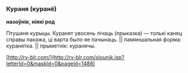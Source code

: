 ### Кураня (куранё)
**назоўнік, ніякі род**

Птушаня курыцы. Куранят увосень лічаць (прыказка) — толькі канец справы пакажа, ці варта было яе пачынаць. || памяншальная форма: куранятка. || прыметнік: куранячы.

<a rel="author">[http://rv-blr.com/](http://rv-blr.com/slounik.jsp?letterId=0&maskId=0&pageId=1488)</a>
